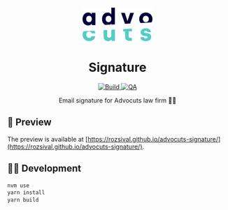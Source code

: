 <p align="center">
<a href="http://advocuts.cz">
<img alt="Advocuts" src="./src/assets/logo.svg" width="160" />
</a>
</p>
<h1 align="center">Signature</h1>

<p align="center">
<a href="https://github.com/rozsival/advocuts-signature/actions/workflows/build.yml">
<img alt="Build" src="https://github.com/rozsival/advocuts-signature/actions/workflows/build.yml/badge.svg">
</a>
<a href="https://github.com/rozsival/advocuts-signature/actions/workflows/qa.yml">
<img alt="QA" src="https://github.com/rozsival/advocuts-signature/actions/workflows/qa.yml/badge.svg">
</a>
</p>

<p align="center">
Email signature for Advocuts law firm 👨‍💼
</p>

## 👀 Preview

The preview is available at [https://rozsival.github.io/advocuts-signature/](https://rozsival.github.io/advocuts-signature/).

## 👨‍💻 Development

```bash
nvm use
yarn install
yarn build
```
